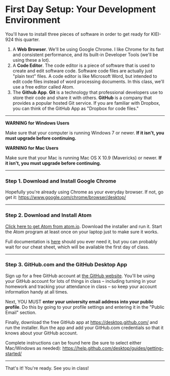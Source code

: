 # First Day Setup: Your Development Environment

You'll have to install three pieces of software in order to get ready for KIEI-924 this quarter.

1. A **Web Browser**.  We'll be using Google Chrome. I like Chrome for its fast and consistent performance, and its built-in Developer Tools (we'll be using these a lot).
2. A **Code Editor**. The code editor is a piece of software that is used to create and edit software code. Software code files are actually just "plain text" files.  A code editor is like Microsoft Word, but intended to edit code files instead of word processing documents. In this class, we'll use a free editor called Atom.
3. The **Github App**. __Git__ is a technology that professional developers use to store their code and share it with others. **GitHub** is a company that provides a popular hosted Git service.  If you are familiar with Dropbox, you can think of the GitHub App as "Dropbox for code files."

---

**WARNING for Windows Users**

Make sure that your computer is running Windows 7 or newer. **If it isn't, you must upgrade before continuing.**


**WARNING for Mac Users**

Make sure that your Mac is running Mac OS X 10.9 (Mavericks) or newer. **If it isn't, you must upgrade before continuing.**

---

### Step 1. Download and Install Google Chrome

Hopefully you're already using Chrome as your everyday browser.  If not, go get it: https://www.google.com/chrome/browser/desktop/

----

### Step 2. Download and Install Atom

[Click here to get Atom from atom.io](http://atom.io). Download the installer and run it.  Start the Atom program at least once on your laptop just to make sure it works.

Full documentation is [here](https://atom.io/docs) should you ever need it, but you can probably wait for our cheat sheet, which will be available the first day of class.

---

### Step 3. GitHub.com and the GitHub Desktop App

Sign up for a free GitHub account at [the GitHub website](https://github.com/). You'll be using your GitHub account for lots of things in class – including turning in your homework and tracking your attendance in class – so keep your account information handy at all times.

Next, YOU MUST **enter your university email address into your public profile**. Do this by going to your profile settings and entering it in the "Public Email" section.

Finally, download the free GitHub app at https://desktop.github.com/ and run the installer.  Run the app and add your GitHub.com credentials so that it knows about your GitHub account.  

Complete instructions can be found here (be sure to select either Mac/Windows as needed): https://help.github.com/desktop/guides/getting-started/

---

That's it!  You're ready.  See you in class!
